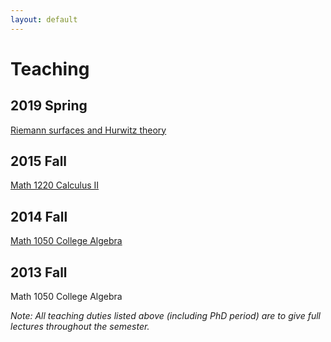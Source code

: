 ```yaml
---
layout: default
---
```

# Teaching

## 2019 Spring

[Riemann surfaces and Hurwitz theory](https://metaphor.ethz.ch/x/2019/fs/401-3308-19L/)

## 2015 Fall 

[Math 1220 Calculus II](http://www.math.utah.edu/~fan//1220fall15/) 

## 2014 Fall 

[Math 1050 College Algebra](http://www.math.utah.edu/~fan//1050fall14/) 

## 2013 Fall 

Math 1050 College Algebra



_Note: All teaching duties listed above (including PhD period) are to give full lectures throughout the semester._
